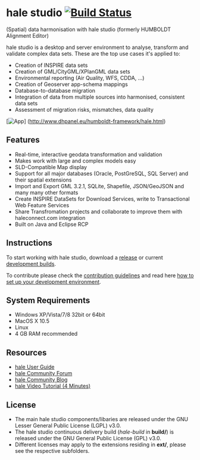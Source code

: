 hale studio [![Build Status](https://builds.wetransform.to/buildStatus/icon?job=hale/hale~publish(master))](https://builds.wetransform.to/job/hale/job/hale~publish(master)/)
====

(Spatial) data harmonisation with hale studio (formerly HUMBOLDT Alignment Editor)

hale studio is a desktop and server environment to analyse, transform and validate complex data sets. These are the top use cases it's applied to:

* Creation of INSPIRE data sets
* Creation of GML/CityGML/XPlanGML data sets
* Environmental reporting (Air Quality, WFS, CDDA, ...)
* Creation of Geoserver app-schema mappings
* Database-to-database migration
* Integration of data from multiple sources into harmonised, consistent data sets
* Assessment of migration risks, mismatches, data quality

[![App](http://www.dhpanel.eu/images/content/hale-screenshot.jpg "hale studio's main perspective")] (http://www.dhpanel.eu/humboldt-framework/hale.html)


## Features
* Real-time, interactive geodata transformation and validation
* Makes work with large and complex models easy
* SLD-Compatible Map display
* Support for all major databases (Oracle, PostGreSQL, SQL Server) and their spatial extensions
* Import and Export GML 3.2.1, SQLite, Shapefile, JSON/GeoJSON and many many other formats
* Create INSPIRE DataSets for Download Services, write to Transactional Web Feature Services
* Share Transfromation projects and collaborate to improve them with haleconnect.com integration
* Built on Java and Eclipse RCP


## Instructions

To start working with hale studio, download a [release](https://www.wetransform.to/downloads/) or current [development builds](https://builds.wetransform.to/job/hale/job/hale~publish(master)/).

To contribute please check the [contribution guidelines](CONTRIBUTING.md) and read here [how to set up your development environment](https://github.com/halestudio/hale/wiki/Set-up-your-development-environment).


## System Requirements

* Windows XP/Vista/7/8 32bit or 64bit
* MacOS X 10.5
* Linux 
* 4 GB RAM recommended

## Resources

* [hale User Guide](http://help.halestudio.org/)
* [hale Community Forum](http://discuss.wetransform.to)
* [hale Community Blog](https://www.wetransform.to/category/news/)
* [hale Video Tutorial (4 Minutes)](https://www.youtube.com/watch?v=95Krki4thgs)

## License

* The main hale studio components/libaries are released under the GNU Lesser General Public License (LGPL) v3.0.
* The hale studio continuous delivery build (*hale-build* in **build/**) is released under the GNU General Public License (GPL) v3.0.
* Different licenses may apply to the extensions residing in **ext/**, please see the respective subfolders.
